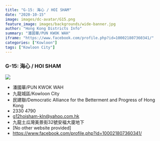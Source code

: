 ```yaml
---
title: "G-15: 海心 / HOI SHAM"
date: "2020-10-15"
image: images/dc-avatar/G15.png
feature_image: images/backgrounds/wide-banner.jpg
author: "Hong Kong Districts Info"
summary: "潘國華/PUN KWOK WAH"
iframe: "https://www.facebook.com/profile.php?id=100021807360341/"
categories: ["Kowloon"]
tags: ["Kowloon City"]
---
```


### G-15: 海心 / HOI SHAM  
![](/images/dc-avatar/G15.png)  

 - 潘國華/PUN KWOK WAH  
 - 九龍城區/Kowloon City  
 - 民建聯/Democratic Alliance for the Betterment and Progress of Hong Kong  
 - 2330 4790  
 - g12hoisham-kln@yahoo.com.hk  
 - 九龍土瓜灣美景街32號安福大廈地下  
 - [No other website provided]  
 - https://www.facebook.com/profile.php?id=100021807360341/
